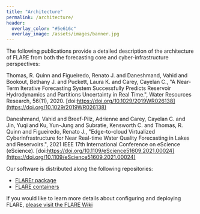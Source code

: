 ```yaml
---
title: "Architecture"
permalink: /architecture/
header:
  overlay_color: "#5e616c"
  overlay_image: /assets/images/banner.jpg
---
```


The following publications provide a detailed description of the architecture of FLARE from both the forecasting core and cyber-infrastructure perspectives:

Thomas, R. Quinn and Figueiredo, Renato J. and Daneshmand, Vahid and Bookout, Bethany J. and Puckett, Laura K. and Carey, Cayelan C.,
"A Near‐Term Iterative Forecasting System Successfully Predicts Reservoir Hydrodynamics and Partitions Uncertainty in Real Time.",
Water Resources Research, 56(11), 2020.
[doi:https://doi.org/10.1029/2019WR026138](https://doi.org/10.1029/2019WR026138)

Daneshmand, Vahid and Breef-Pilz, Adrienne and Carey, Cayelan C. and Jin, Yuqi and Ku, Yun-Jung and Subratie, Kensworth C. and Thomas, R. Quinn and Figueiredo, Renato J.,
"Edge-to-cloud Virtualized Cyberinfrastructure for Near Real-time Water Quality Forecasting in Lakes and Reservoirs.",
2021 IEEE 17th International Conference on eScience (eScience). 
[doi:https://doi.org/10.1109/eScience51609.2021.00024](https://doi.org/10.1109/eScience51609.2021.00024)

Our software is distributed along the following repositories:

* [FLAREr package](https://github.com/FLARE-forecast/FLAREr)
* [FLARE containers](https://github.com/FLARE-forecast/FLARE-containers)

If you would like to learn more details about configuring and deploying FLARE, [please visit the FLARE Wiki](https://github.com/FLARE-forecast/FLARE/wiki)




